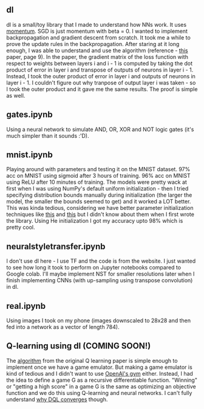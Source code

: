 ## dl

dl is a small/toy library that I made to understand how NNs work. It uses [momentum](https://distill.pub/2017/momentum/). SGD is just momentum with beta = 0. I wanted to implement backpropagation and gradient descent from scratch. It took me a while to prove the update rules in the backpropagation. After staring at it long enough, I was able to understand and use the algorithm (reference - [this](http://www.cs.utoronto.ca/~ilya/pubs/ilya_sutskever_phd_thesis.pdf) paper, page 9). In the paper, the gradient matrix of the loss function with respect to weights between layers i and i - 1 is computed by taking the dot product of error in layer i and transpose of outputs of neurons in layer i - 1. Instead, I took the outer product of error in layer i and outputs of neurons in layer i - 1. I couldn't figure out why tranpose of output layer i was taken - so I took the outer product and it gave me the same results. The proof is simple as well.

## gates.ipynb

Using a neural network to simulate AND, OR, XOR and NOT logic gates (it's much simpler than it sounds :'D).

## mnist.ipynb

Playing around with parameters and testing it on the MNIST dataset. 97% acc on MNIST using sigmoid after 3 hours of training. 96% acc on MNIST using ReLU after 10 minutes of training. The models were pretty wack at first when I was using NumPy's default uniform initialization - then I tried specifying distribution bounds manually during initialization (the larger the model, the smaller the bounds seemed to get) and it worked a LOT better. This was kinda tedious, considering we have better parameter initialization techniques like [this](https://www.deeplearning.ai/ai-notes/initialization/) and [this](https://mmuratarat.github.io/2019-02-25/xavier-glorot-he-weight-init) but I didn't know about them when I first wrote the library. Using He initialization I got my accuracy upto 98% which is pretty cool. 

## neuralstyletransfer.ipynb

I don't use dl here - I use TF and the code is from the website. I just wanted to see how long it took to perform on Jupyter notebooks compared to Google colab. I'll maybe implement NST for smaller resolutions later when I finish implementing CNNs (with up-sampling using transpose convolution) in dl.  

## real.ipynb

Using images I took on my phone (images downscaled to 28x28 and then fed into a network as a vector of length 784).

## Q-learning using dl (COMING SOON!)

The [algorithm](https://miro.medium.com/max/1580/1*2wOzh6K4NMMrWYvZ0G5KUA.png) from the original Q learning paper is simple enough to implement once we have a game emulator. But making a game emulator is kind of tedious and I didn't want to use [OpenAI's gym](https://gym.openai.com/) either. Instead, I had the idea to define a game G as a recursive differentiable function. "Winning" or "getting a high score" in a game G is the same as optimizing an objective function and we do this using Q-learning and neural networks. I can't fully understand [why DQL converges](http://users.isr.ist.utl.pt/~mtjspaan/readingGroup/ProofQlearning.pdf) though. 
